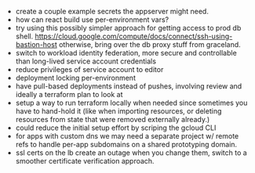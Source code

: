 - create a couple example secrets the appserver might need.
- how can react build use per-environment vars?
- try using this possibly simpler approach for getting access to prod db shell.
  https://cloud.google.com/compute/docs/connect/ssh-using-bastion-host
  otherwise, bring over the db proxy stuff from graceland.
- switch to workload identity federation, more secure and controllable than
  long-lived service account credentials
- reduce privileges of service account to editor
- deployment locking per-environment
- have pull-based deployments instead of pushes, involving review and ideally a
  terraform plan to look at
- setup a way to run terraform locally when needed since sometimes you have to
  hand-hold it (like when importing resources, or deleting resources from state
  that were removed externally already.)
- could reduce the initial setup effort by scriping the gcloud CLI
- for apps with custom dns we may need a separate project w/ remote refs to
  handle per-app subdomains on a shared prototyping domain.
- ssl certs on the lb create an outage when you change them, switch to
  a smoother certificate verification approach.
